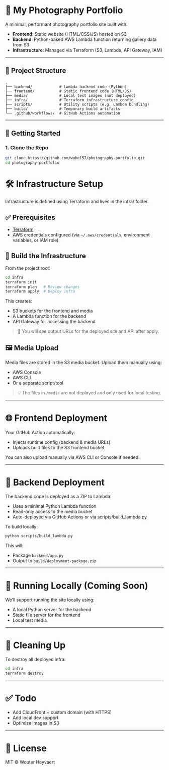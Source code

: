 # 📸 My Photography Portfolio

A minimal, performant photography portfolio site built with:

- **Frontend**: Static website (HTML/CSS/JS) hosted on S3
- **Backend**: Python-based AWS Lambda function returning gallery data from S3
- **Infrastructure**: Managed via Terraform (S3, Lambda, API Gateway, IAM)

---

## 📂 Project Structure

```
.
├── backend/            # Lambda backend code (Python)
├── frontend/           # Static frontend code (HTML/JS)
├── media/              # Local test images (not deployed)
├── infra/              # Terraform infrastructure config
├── scripts/            # Utility scripts (e.g. Lambda bundling)
├── build/              # Temporary build artifacts
└── .github/workflows/  # GitHub Actions automation
```

---

## 🚀 Getting Started

### 1. Clone the Repo

```bash
git clone https://github.com/wohe157/photography-portfolio.git
cd photography-portfolio
```

# 🛠 Infrastructure Setup

Infrastructure is defined using Terraform and lives in the infra/ folder.

## ✅ Prerequisites

- [Terraform](https://developer.hashicorp.com/terraform)
- AWS credentials configured (via `~/.aws/credentials`, environment variables, or IAM role)

## 🔧 Build the Infrastructure

From the project root:

```bash
cd infra
terraform init
terraform plan   # Review changes
terraform apply  # Deploy infra
```

This creates:

- S3 buckets for the frontend and media
- A Lambda function for the backend
- API Gateway for accessing the backend

> 🔐 You will see output URLs for the deployed site and API after apply.

## 🖼 Media Upload

Media files are stored in the S3 media bucket. Upload them manually using:

- AWS Console
- AWS CLI
- Or a separate script/tool

> 💡 The files in `/media` are not deployed and only used for local testing.

---

# 🌐 Frontend Deployment

Your GitHub Action automatically:

- Injects runtime config (backend & media URLs)
- Uploads built files to the S3 frontend bucket

You can also upload manually via AWS CLI or Console if needed.

---

# 🧠 Backend Deployment

The backend code is deployed as a ZIP to Lambda:

- Uses a minimal Python Lambda function
- Read-only access to the media bucket
- Auto-deployed via GitHub Actions or via scripts/build_lambda.py

To build locally:

```bash
python scripts/build_lambda.py
```

This will:

- Package `backend/app.py`
- Output to `build/deployment-package.zip`

---

# 🧪 Running Locally (Coming Soon)

We’ll support running the site locally using:

- A local Python server for the backend
- Static file server for the frontend
- Local test media

---

# 🧼 Cleaning Up

To destroy all deployed infra:

```bash
cd infra
terraform destroy
```

---

# ✅ Todo

- Add CloudFront + custom domain (with HTTPS)
- Add local dev support
- Optimize images in S3

---

# 📄 License

MIT © Wouter Heyvaert
